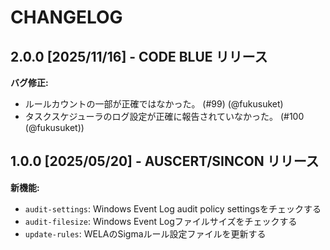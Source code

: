 # CHANGELOG

## 2.0.0 [2025/11/16] - CODE BLUE リリース

**バグ修正:**

- ルールカウントの一部が正確ではなかった。 (#99) (@fukusuket)
- タスクスケジューラのログ設定が正確に報告されていなかった。 (#100 (@fukusuket))

## 1.0.0 [2025/05/20] - AUSCERT/SINCON リリース

**新機能:**

- `audit-settings`: Windows Event Log audit policy settingsをチェックする
- `audit-filesize`: Windows Event Logファイルサイズをチェックする
- `update-rules`: WELAのSigmaルール設定ファイルを更新する